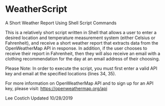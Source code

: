 # WeatherScript
A Short Weather Report Using Shell Script Commands

This is a relatively short script written in Shell that allows a user to enter a desired location and temperature measurement system (either Celsius or Fahrenheit), and receive a short weather report that extracts data from the OpenWeatherMap API in response. In addition, if the user chooses to receive their report in Fahrenheit, then they will also receive an email with a clothing recommendation for the day at an email address of their choosing.

Please Note: In order to execute the script, you must first enter a valid API key and email at the specified locations (lines 34, 35).

For more information on OpenWeatherMap API and to sign up for an API key, please visit: https://openweathermap.org/api

Lee Costich
Updated 10/28/2019
